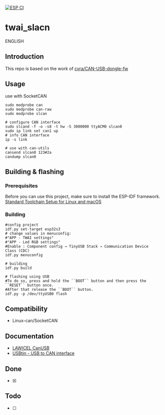 [![ESP CI](https://github.com/ioio2995/twai_slcan/actions/workflows/esp-idf.yml/badge.svg)](https://github.com/ioio2995/twai_slcan/actions/workflows/esp-idf.yml)

# twai_slacn
ENGLISH 
## Introduction
This repo is based on the work of [cvra/CAN-USB-dongle-fw](https://github.com/cvra/CAN-USB-dongle-fw)

## Usage

use with SocketCAN
```
sudo modprobe can
sudo modprobe can-raw
sudo modprobe slcan

# configure CAN interface
sudo slcand -f -o -s8 -t hw -S 3000000 ttyACM0 slcan0
sudo ip link set can1 up
# info CAN interface
ip -s link 

# use with can-utils
cansend slcan0 123#2a
candump slcan0
```

## Building & flashing
### Prerequisites

Before you can use this project, make sure to install the ESP-IDF framework. 
[Standard Toolchain Setup for Linux and macOS](https://docs.espressif.com/projects/esp-idf/en/latest/esp32s3/get-started/linux-macos-setup.html)

### Building

```
#config project
idf.py set-target esp32s3
# change values in menuconfig:
#"APP - TWAI settings" 
#"APP - Led RGB settings"
#Enable : Component config → TinyUSB Stack → Communication Device Class (CDC)
idf.py menuconfig

# building
idf.py build

# flashing using USB
#To do so, press and hold the ``BOOT`` button and then press the ``RESET`` button once. 
#After that release the ``BOOT`` button.
idf.py -p /dev/ttyUSB0 flash
```

## Compatibility
 - Linux-can/SocketCAN

## Documentation
- [LAWICEL CanUSB](http://www.can232.com/docs/canusb_manual.pdf)
- [USBtin - USB to CAN interface](https://www.fischl.de/usbtin/#socketcan) 
## Done
- [x] 
## Todo
- [ ] 

